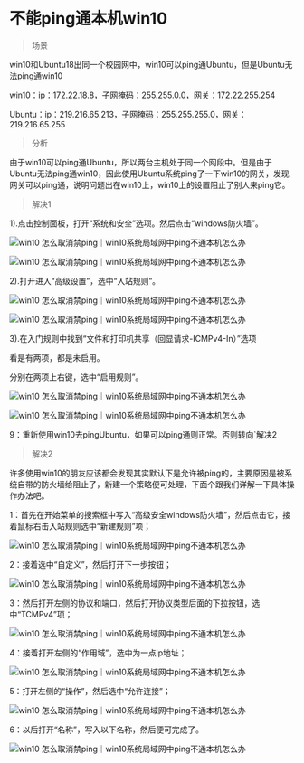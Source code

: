# 不能ping通本机win10

> 场景

win10和Ubuntu18出同一个校园网中，win10可以ping通Ubuntu，但是Ubuntu无法ping通win10

win10：ip：172.22.18.8，子网掩码：255.255.0.0，网关：172.22.255.254

Ubuntu：ip：219.216.65.213，子网掩码：255.255.255.0，网关：219.216.65.255

> 分析

由于win10可以ping通Ubuntu，所以两台主机处于同一个网段中。但是由于Ubuntu无法ping通win10，因此使用Ubuntu系统ping了一下win10的网关，发现网关可以ping通，说明问题出在win10上，win10上的设置阻止了别人来ping它。



> 解决1

1).点击控制面板，打开“系统和安全”选项。然后点击“windows防火墙”。

![win10 怎么取消禁ping｜win10系统局域网中ping不通本机怎么办](https://raw.githubusercontent.com/lqyspace/mypic/master/PicBed/202211021708391.jpeg)

![win10 怎么取消禁ping｜win10系统局域网中ping不通本机怎么办](https://raw.githubusercontent.com/lqyspace/mypic/master/PicBed/202211021708422.jpeg)

2).打开进入“高级设置”，选中“入站规则”。

![win10 怎么取消禁ping｜win10系统局域网中ping不通本机怎么办](https://raw.githubusercontent.com/lqyspace/mypic/master/PicBed/202211021708178.jpeg)

![win10 怎么取消禁ping｜win10系统局域网中ping不通本机怎么办](https://raw.githubusercontent.com/lqyspace/mypic/master/PicBed/202211021708342.jpeg)

3).在入门规则中找到“文件和打印机共享（回显请求-ICMPv4-In）”选项

看是有两项，都是未启用。

分别在两项上右键，选中“启用规则”。

![win10 怎么取消禁ping｜win10系统局域网中ping不通本机怎么办](https://raw.githubusercontent.com/lqyspace/mypic/master/PicBed/202211021708866.jpeg)

![win10 怎么取消禁ping｜win10系统局域网中ping不通本机怎么办](https://raw.githubusercontent.com/lqyspace/mypic/master/PicBed/202211021708745.jpeg)

9：重新使用win10去pingUbuntu，如果可以ping通则正常。否则转向`解决2



> 解决2

许多使用win10的朋友应该都会发现其实默认下是允许被ping的，主要原因是被系统自带的防火墙给阻止了，新建一个策略便可处理，下面个跟我们详解一下具体操作办法吧。

1：首先在开始菜单的搜索框中写入“高级安全windows防火墙”，然后点击它，接着鼠标右击入站规则选中“新建规则”项；

![win10 怎么取消禁ping｜win10系统局域网中ping不通本机怎么办](https://raw.githubusercontent.com/lqyspace/mypic/master/PicBed/202211021711062.jpeg)

2：接着选中“自定义”，然后打开下一步按钮；

![win10 怎么取消禁ping｜win10系统局域网中ping不通本机怎么办](https://raw.githubusercontent.com/lqyspace/mypic/master/PicBed/202211021711867.jpeg)

3：然后打开左侧的协议和端口，然后打开协议类型后面的下拉按钮，选中“TCMPv4”项； 

![win10 怎么取消禁ping｜win10系统局域网中ping不通本机怎么办](https://raw.githubusercontent.com/lqyspace/mypic/master/PicBed/202211021711504.jpeg)

4：接着打开左侧的“作用域”，选中为一点ip地址；

![win10 怎么取消禁ping｜win10系统局域网中ping不通本机怎么办](https://raw.githubusercontent.com/lqyspace/mypic/master/PicBed/202211021710590.jpeg)

5：打开左侧的“操作”，然后选中“允许连接”；

![win10 怎么取消禁ping｜win10系统局域网中ping不通本机怎么办](https://raw.githubusercontent.com/lqyspace/mypic/master/PicBed/202211021710886.jpeg)

6：以后打开“名称”，写入以下名称，然后便可完成了。

![win10 怎么取消禁ping｜win10系统局域网中ping不通本机怎么办](https://raw.githubusercontent.com/lqyspace/mypic/master/PicBed/202211021710597.jpeg)